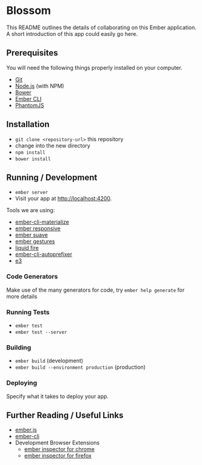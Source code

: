 # Blossom

This README outlines the details of collaborating on this Ember application.
A short introduction of this app could easily go here.

## Prerequisites

You will need the following things properly installed on your computer.

* [Git](http://git-scm.com/)
* [Node.js](http://nodejs.org/) (with NPM)
* [Bower](http://bower.io/)
* [Ember CLI](http://www.ember-cli.com/)
* [PhantomJS](http://phantomjs.org/)

## Installation

* `git clone <repository-url>` this repository
* change into the new directory
* `npm install`
* `bower install`

## Running / Development

* `ember server`
* Visit your app at [http://localhost:4200](http://localhost:4200).

Tools we are using:
* [ember-cli-materialize](https://github.com/mike-north/ember-cli-materialize)
* [ember responsive](https://github.com/freshbooks/ember-responsive)
* [ember suave](https://github.com/dockyard/ember-suave)
* [ember gestures](https://github.com/runspired/ember-gestures)
* [liquid fire](https://github.com/ef4/liquid-fire)
* [ember-cli-autoprefixer](https://github.com/kimroen/ember-cli-autoprefixer)
* [e3](https://github.com/RavelLaw/e3)


### Code Generators

Make use of the many generators for code, try `ember help generate` for more details

### Running Tests

* `ember test`
* `ember test --server`

### Building

* `ember build` (development)
* `ember build --environment production` (production)

### Deploying

Specify what it takes to deploy your app.

## Further Reading / Useful Links

* [ember.js](http://emberjs.com/)
* [ember-cli](http://www.ember-cli.com/)
* Development Browser Extensions
  * [ember inspector for chrome](https://chrome.google.com/webstore/detail/ember-inspector/bmdblncegkenkacieihfhpjfppoconhi)
  * [ember inspector for firefox](https://addons.mozilla.org/en-US/firefox/addon/ember-inspector/)
